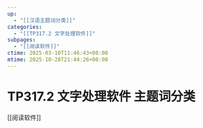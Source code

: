 ```yaml
---
up:
  - "[[汉语主题词分类]]"
categories:
  - "[[TP317.2 文字处理软件]]"
subpages:
  - "[[阅读软件]]"
ctime: 2025-03-10T11:46:43+08:00
mtime: 2025-10-28T21:44:26+08:00
---
```


# TP317.2 文字处理软件 主题词分类

[[阅读软件]]
